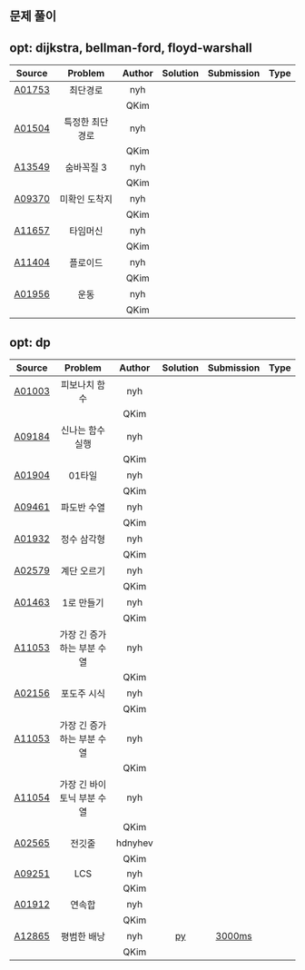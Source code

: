 ## 문제 풀이

## opt: dijkstra, bellman-ford, floyd-warshall
| Source  | Problem | Author | Solution | Submission | Type |
| :-----: | :-----: | :----: | :------: | :--------: | :--: |
| [A01753](https://www.acmicpc.net/problem/1753) | 최단경로 | nyh | | | |
|  |  | QKim | | | |
| [A01504](https://www.acmicpc.net/problem/1504) | 특정한 최단 경로 | nyh | | | |
|  |  | QKim | | | |
| [A13549](https://www.acmicpc.net/problem/13549)| 숨바꼭질 3 | nyh | | | |
|  |  | QKim | | | |
| [A09370](https://www.acmicpc.net/problem/9370) | 미확인 도착지 | nyh | | | |
|  |  | QKim | | | |
| [A11657](https://www.acmicpc.net/problem/11657)| 타임머신 | nyh | | | |
|  |  | QKim | | | |
| [A11404](https://www.acmicpc.net/problem/11404)| 플로이드 | nyh | | | |
|  |  | QKim | | | |
| [A01956](https://www.acmicpc.net/problem/1956) | 운동 | nyh | | | |
|  |  | QKim | | | |

## opt: dp
| Source  | Problem | Author | Solution | Submission | Type |
| :-----: | :-----: | :----: | :------: | :--------: | :--: |
| [A01003](https://www.acmicpc.net/problem/1003) | 피보나치 함수 | nyh | | | |
|  |  | QKim | | | |
| [A09184](https://www.acmicpc.net/problem/9184) | 신나는 함수 실행 | nyh | | | |
|  |  | QKim | | | |
| [A01904](https://www.acmicpc.net/problem/1904) | 01타일 | nyh | | | |
|  |  | QKim | | | |
| [A09461](https://www.acmicpc.net/problem/9461) | 파도반 수열 | nyh | | | |
|  |  | QKim | | | |
| [A01932](https://www.acmicpc.net/problem/1932) | 정수 삼각형 | nyh | | | |
|  |  | QKim | | | |
| [A02579](https://www.acmicpc.net/problem/2579) | 계단 오르기 | nyh | | | |
|  |  | QKim | | | |
| [A01463](https://www.acmicpc.net/problem/1463) | 1로 만들기 | nyh | | | |
|  |  | QKim | | | |
| [A11053](https://www.acmicpc.net/problem/11053)| 가장 긴 증가하는 부분 수열 | nyh | | | |
|  |  | QKim | | | |
| [A02156](https://www.acmicpc.net/problem/2156) | 포도주 시식 | nyh | | | |
|  |  | QKim | | | |
| [A11053](https://www.acmicpc.net/problem/11053)| 가장 긴 증가하는 부분 수열 | nyh | | | |
|  |  | QKim | | | |
| [A11054](https://www.acmicpc.net/problem/11054)| 가장 긴 바이토닉 부분 수열 | nyh | | | |
|  |  | QKim | | | |
| [A02565](https://www.acmicpc.net/problem/2565) | 전깃줄 | hdnyhev | | | |
|  |  | QKim | | | |
| [A09251](https://www.acmicpc.net/problem/9251) | LCS | nyh | | | |
|  |  | QKim | | | |
| [A01912](https://www.acmicpc.net/problem/1912) | 연속합 | nyh | | | |
|  |  | QKim | | | |
| [A12865](https://www.acmicpc.net/problem/12865)| 평범한 배낭 | nyh | [py](./hanjoondev/acmicpc/A12865.py) | [3000ms](https://www.acmicpc.net/source/44008960) | |
|  |  | QKim | | | |
